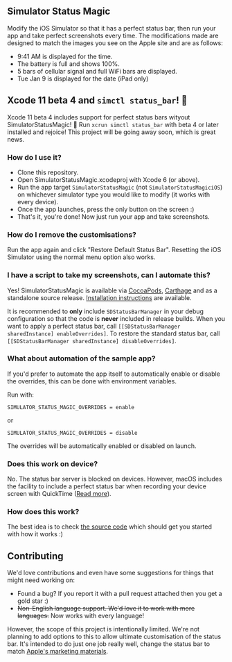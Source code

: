 ## Simulator Status Magic

Modify the iOS Simulator so that it has a perfect status bar, then run your app and take perfect screenshots every time. The modifications made are designed to match the images you see on the Apple site and are as follows:

* 9:41 AM is displayed for the time.
* The battery is full and shows 100%.
* 5 bars of cellular signal and full WiFi bars are displayed.
* Tue Jan 9 is displayed for the date (iPad only)

## Xcode 11 beta 4 and `simctl status_bar`! 🚀

Xcode 11 beta 4 includes support for perfect status bars wityout SimulatorStatusMagic! 🎉 Run `xcrun simctl status_bar` with beta 4 or later installed and rejoice! This project will be going away soon, which is great news.

### How do I use it?

* Clone this repository.
* Open SimulatorStatusMagic.xcodeproj with Xcode 6 (or above).
* Run the app target `SimulatorStatusMagic` (not `SimulatorStatusMagiciOS`) on whichever simulator type you would like to modify (it works with every device).
* Once the app launches, press the only button on the screen :)
* That's it, you're done! Now just run your app and take screenshots.

### How do I remove the customisations?

Run the app again and click "Restore Default Status Bar". Resetting the iOS Simulator using the normal menu option also works.

### I have a script to take my screenshots, can I automate this?

Yes! SimulatorStatusMagic is available via [CocoaPods](http://cocoapods.org), [Carthage](https://github.com/Carthage/Carthage) and as a standalone source release. [Installation instructions](https://github.com/shinydevelopment/SimulatorStatusMagic/blob/master/INSTALLATION.md) are available.

It is recommended to **only** include `SDStatusBarManager` in your debug configuration so that the code is **never** included in release builds. When you want to apply a perfect status bar, call `[[SDStatusBarManager sharedInstance] enableOverrides]`. To restore the standard status bar, call `[[SDStatusBarManager sharedInstance] disableOverrides]`.

### What about automation of the sample app?

If you'd prefer to automate the app itself to automatically enable or disable the overrides, this can be done with environment variables.

Run with:

````
SIMULATOR_STATUS_MAGIC_OVERRIDES = enable
````

or

````
SIMULATOR_STATUS_MAGIC_OVERRIDES = disable
````

The overrides will be automatically enabled or disabled on launch.

### Does this work on device?

No. The status bar server is blocked on devices. However, macOS includes the facility to include a perfect status bar when recording your device screen with QuickTime ([Read more](https://appadvice.com/appnn/2014/08/quicktime-in-os-x-yosemite-reveals-that-apple-cares-about-status-bars)).

### How does this work?

The best idea is to check [the source code](https://github.com/shinydevelopment/SimulatorStatusMagic/blob/master/SDStatusBarManager/SDStatusBarManager.m) which should get you started with how it works :)

## Contributing

We'd love contributions and even have some suggestions for things that might need working on:

* Found a bug? If you report it with a pull request attached then you get a gold star :)
* ~~Non-English language support. We'd love it to work with more languages.~~ Now works with every language!

However, the scope of this project is intentionally limited. We're not planning to add options to this to allow ultimate customisation of the status bar. It's intended to do just one job really well, change the status bar to match [Apple's marketing materials](http://www.apple.com/ios/).
